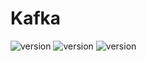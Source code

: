 # Kafka
![version](https://img.shields.io/badge/OS-RHEL7.*-CB1B45)
![version](https://img.shields.io/badge/Scala-2.13-348296)
![version](https://img.shields.io/badge/Kafka-3.3.2-242021)